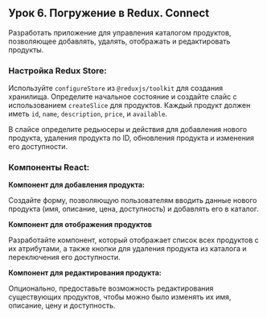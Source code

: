 ## Урок 6. Погружение в Redux. Connect

Разработать приложение для управления каталогом продуктов, позволяющее добавлять, удалять, отображать и редактировать продукты.

### Настройка Redux Store:

Используйте `configureStore` из `@reduxjs/toolkit` для создания хранилища.
Определите начальное состояние и создайте слайс с использованием `createSlice` для продуктов. Каждый продукт должен иметь `id`, `name`, `description`, `price`, и `available`.

В слайсе определите редьюсеры и действия для добавления нового продукта, удаления продукта по ID, обновления продукта и изменения его доступности.


### Компоненты React:

**Компонент для добавления продукта:**

Создайте форму, позволяющую пользователям вводить данные нового продукта (имя, описание, цена, доступность) и добавлять его в каталог.

**Компонент для отображения продуктов**

Разработайте компонент, который отображает список всех продуктов с их атрибутами, а также кнопки для удаления продукта из каталога и переключения его доступности.

**Компонент для редактирования продукта:**

Опционально, предоставьте возможность редактирования существующих продуктов, чтобы можно было изменять их имя, описание, цену и доступность.